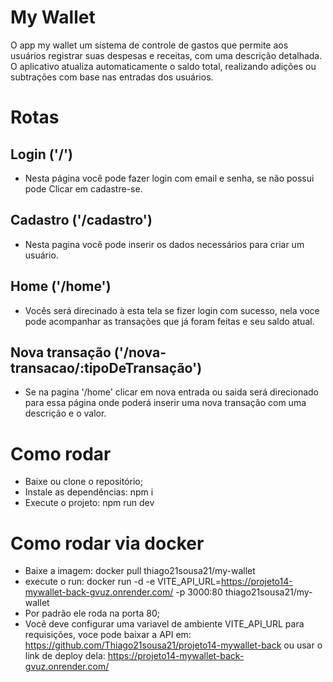 # My Wallet

O app my wallet um sistema de controle
de gastos que permite aos usuários registrar suas despesas e receitas, com
uma descrição detalhada. O aplicativo atualiza automaticamente o saldo total,
realizando adições ou subtrações com base nas entradas dos usuários.

# Rotas

## Login ('/')

- Nesta página você pode fazer login com email e senha, se não possui pode Clicar em cadastre-se.

## Cadastro ('/cadastro')

- Nesta pagina você pode inserir os dados necessários para criar um usuário.

## Home ('/home')

- Vocês será direcinado à esta tela se fizer login com sucesso, nela voce pode acompanhar as transações que já foram feitas e seu saldo atual.

## Nova transação ('/nova-transacao/:tipoDeTransação')

- Se na pagina '/home' clicar em nova entrada ou saida será direcionado para essa página onde poderá inserir uma nova transação com uma descrição e o valor.

# Como rodar

- Baixe ou clone o repositório;
- Instale as dependências: npm i
- Execute o projeto: npm run dev

# Como rodar via docker

- Baixe a imagem: docker pull thiago21sousa21/my-wallet
- execute o run: docker run -d -e VITE_API_URL=https://projeto14-mywallet-back-gvuz.onrender.com/ -p 3000:80 thiago21sousa21/my-wallet
- Por padrão ele roda na porta 80;
- Você deve configurar uma variavel de ambiente VITE_API_URL para requisições, voce pode baixar a API em: https://github.com/Thiago21sousa21/projeto14-mywallet-back ou usar o link de deploy dela: https://projeto14-mywallet-back-gvuz.onrender.com/

